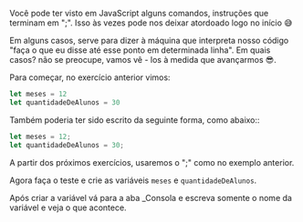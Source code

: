 Você pode ter visto em JavaScript alguns comandos, instruções que terminam em ";". Isso às vezes pode nos deixar atordoado logo no início :sweat_smile:

Em alguns casos, serve para dizer à máquina que interpreta nosso código "faça o que eu disse até esse ponto em determinada linha". Em quais casos? não se preocupe, vamos vê - los à medida que avançarmos :sunglasses:.

Para começar, no exercício anterior vimos:

```javascript
let meses = 12
let quantidadeDeAlunos = 30
``` 

Também poderia ter sido escrito da seguinte forma, como abaixo::

```javascript
let meses = 12;
let quantidadeDeAlunos = 30;
``` 

A partir dos  próximos exercícios, usaremos o ";" como no exemplo anterior.

Agora faça o teste e crie as variáveis  `meses` e  `quantidadeDeAlunos`.

Após criar a variável vá para a aba _Consola e escreva somente o nome da variável e veja o que acontece.
